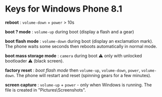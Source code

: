 # Keys for Windows Phone 8.1

**reboot** : `volume-down` + `power` > 10s  

 **boot ? mode** : `volume-up` during boot (display a flash and a gear)  

**boot flash mode** : `volume-down` during boot (display an exclamation mark). The phone waits some seconds then reboots automatically in normal mode.  

 **boot mass storage mode** : `camera` during boot :warning: only with unlocked bootloader :warning: (black screen).

 **factory reset** : _boot flash mode_ then `volume-up`, `volume-down`, `power`, `volume-down`. The phone will restart and reset (spinning gears for a few minutes).

 **screen capture** : `volume-up` + `power` - only when Windows is running. The file is created in "Pictures\Screenshots".


